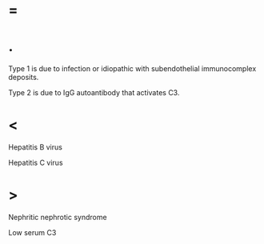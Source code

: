 # =

# .

Type 1 is due to infection or idiopathic with subendothelial immunocomplex deposits.

Type 2 is due to IgG autoantibody that activates C3.

# <

Hepatitis B virus

Hepatitis C virus

# >

Nephritic nephrotic syndrome

Low serum C3
